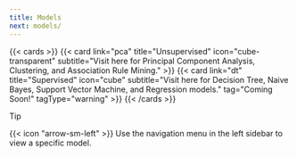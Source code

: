 ```yaml
---
title: Models
next: models/
---
```


{{< cards >}}
  {{< card link="pca" title="Unsupervised" icon="cube-transparent" subtitle="Visit here for Principal Component Analysis, Clustering, and Association Rule Mining." >}}
  {{< card link="dt" title="Supervised" icon="cube" subtitle="Visit here for Decision Tree, Naive Bayes, Support Vector Machine, and Regression models." tag="Coming Soon!" tagType="warning" >}}
{{< /cards >}}

>[!TIP]
>{{< icon "arrow-sm-left" >}} Use the navigation menu in the left sidebar to view a specific model.